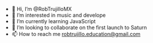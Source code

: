 - 👋 Hi, I’m @RobTrujilloMX
- 👀 I’m interested in music and develope
- 🌱 I’m currently learning JavaScript
- 💞️ I’m looking to collaborate on the first launch to Saturn
- 📫 How to reach me robtrujillo.education@gmail.com

<!---
RobTrujilloMX/RobTrujilloMX is a ✨ special ✨ repository because its `README.md` (this file) appears on your GitHub profile.
You can click the Preview link to take a look at your changes.
--->
